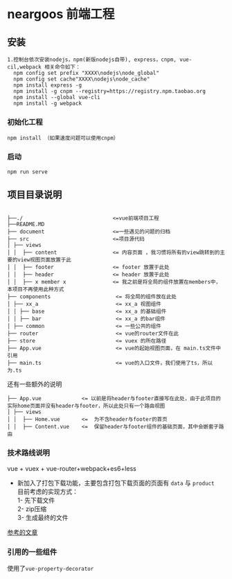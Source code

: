 # neargoos 前端工程

## 安装

```
1.控制台依次安装nodejs，npm(新版nodejs自带), express，cnpm, vue-cil,webpack 相关命令如下：
  npm config set prefix "XXXX\nodejs\node_global"
  npm config set cache"XXXX\nodejs\node_cache"
  npm install express -g
  npm install -g cnpm --registry=https://registry.npm.taobao.org
  npm install --global vue-cli
  npm install -g webpack
```
### 初始化工程

```
npm install （如果速度问题可以使用cnpm）
```
### 启动

```
npm run serve
```

## 项目目录说明

<pre><code>
├──./                             <=vue前端项目工程
├──README.MD  
├── document                      <=一些遇见的问题的归档 
├── src                           <=项目源代码  
│ ├── views 
│ │  ├── content                  <= 内容页面 ，我习惯将所有的view跳转到的主要的view视图页面放置于此 
│ │  ├── footer                   <= footer 放置于此处
│ │  ├── header                   <= header 放置于此处
│ │  ├── x member x               <= 我之前是将全局的组件放置在members中，本项目不再使用此种方式  
├── components                     <= 将全局的组件放在此处
│ ├── xx_a                         <= xx_a 视图组件
│ │ ├── base                       <= xx_a 的基础组件
│ │ ├── bar                        <= xx_a 的bar组件
│ ├── common                       <= 一些公共的组件
├── router                         <= vue的router文件在此
├── store                          <= vuex 的所在路径
├── App.vue                        <= vue的起始视图页面，在 main.ts文件中引用 
├── main.ts                        <= vue的入口文件，我们使用了ts，所以为.ts 
</code></pre>

还有一些额外的说明

```
├── App.vue             <= 以前是将header与footer直接写在此处，由于此项目的实际home页面并没有header与footer，所以此处只有一个路由视图
│ ├── views
│ │  ├── Home.vue       <=  为不含header与footer的首页
│ │  ├── Content.vue    <=  保留header与footer组件的基础页面，其中会嵌套子路由
```

### 技术路线说明

vue + vuex + vue-router+webpack+es6+less

- 新加入了打包下载功能，主要包含打包下载页面的页面有 `data` 与 `product`  
  目前考虑的实现方式：  
  1- 先下载文件  
  2- zip压缩  
  3- 生成最终的文件    
  
[参考的文章](https://www.mmxiaowu.com/article/59b23f5d5b06a403cf687ed6)


### 引用的一些组件

使用了`vue-property-decorator`
